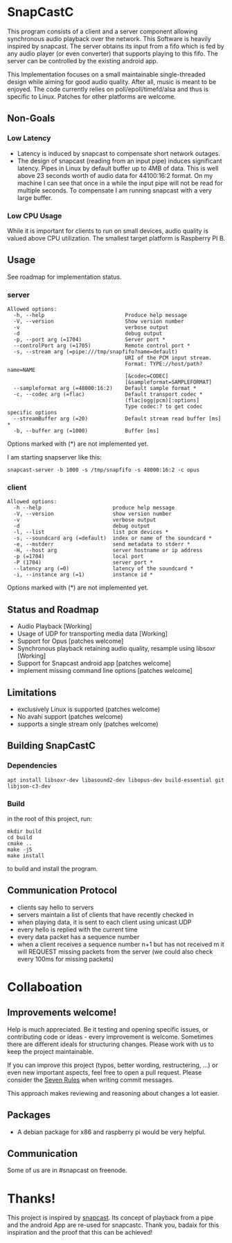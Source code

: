 # SnapCastC

This program consists of a client and a server component allowing synchronous
audio playback over the network. This Software is heavily inspired by snapcast.
The server obtains its input from a fifo which is fed by any audio player (or
even converter) that supports playing to this fifo.
The server can be controlled by the existing android app.

This Implementation focuses on a small maintainable single-threaded design 
while aiming for good audio quality. After all, music is meant to be enjoyed.
The code currently relies on poll/epoll/timefd/alsa and thus is specific to 
Linux. Patches for other platforms are welcome.

## Non-Goals

### Low Latency

* Latency is induced by snapcast to compensate short network outages. 
* The design of snapcast (reading from an input pipe) induces significant 
  latency. Pipes in Linux by default buffer up to 4MB of data. This is well 
  above 23 seconds worth of audio data for 44100:16:2 format. On my machine I can 
  see that once in a while the input pipe will not be read for multiple seconds. 
  To compensate I am running snapcast with a very large buffer.

### Low CPU Usage

While it is important for clients to run on small devices, audio quality is 
valued above CPU utilization. The smallest target platform is Raspberry PI B.

## Usage
See roadmap for implementation status.

### server
```
Allowed options:
  -h, --help                          Produce help message
  -V, --version                       Show version number
  -v                                  verbose output
  -d                                  debug output
  -p, --port arg (=1704)              Server port *
  --controlPort arg (=1705)           Remote control port *
  -s, --stream arg (=pipe:///tmp/snapfifo?name=default) 
                                      URI of the PCM input stream.
                                      Format: TYPE://host/path?name=NAME
                                      [&codec=CODEC]
                                      [&sampleformat=SAMPLEFORMAT]
  --sampleformat arg (=48000:16:2)    Default sample format *
  -c, --codec arg (=flac)             Default transport codec *
                                      (flac|ogg|pcm)[:options]
                                      Type codec:? to get codec specific options
  --streamBuffer arg (=20)            Default stream read buffer [ms] *
  -b, --buffer arg (=1000)            Buffer [ms]
```
Options marked with (*) are not implemented yet.

I am starting snapserver like this:
```
snapcast-server -b 1000 -s /tmp/snapfifo -s 48000:16:2 -c opus
```


### client
```
Allowed options:
  -h --help                       produce help message
  -V, --version                   show version number
  -v                              verbose output
  -d                              debug output
  -l, --list                      list pcm devices *
  -s, --soundcard arg (=default)  index or name of the soundcard *
  -e, --mstderr                   send metadata to stderr *
  -H, --host arg                  server hostname or ip address
  -p (=1704)                      local port
  -P (1704)                       server port *
  --latency arg (=0)              latency of the soundcard *
  -i, --instance arg (=1)         instance id *
```

Options marked with (*) are not implemented yet.

## Status and Roadmap

* Audio Playback [Working]
* Usage of UDP for transporting media data [Working]
* Support for Opus [patches welcome]
* Synchronous playback retaining audio quality, resample using libsoxr  [Working]
* Support for Snapcast android app [patches welcome]
* implement missing command line options [patches welcome]


## Limitations

* exclusively Linux is supported (patches welcome)
* No avahi support (patches welcome)
* supports a single stream only (patches welcome)

## Building SnapCastC

### Dependencies

    apt install libsoxr-dev libasound2-dev libopus-dev build-essential git libjson-c3-dev
    
### Build

in the root of this project, run:
```
mkdir build
cd build
cmake ..
make -j5
make install
```
to build and install the program.

## Communication Protocol

* clients say hello to servers
* servers maintain a list of clients that have recently checked in
* when playing data, it is sent to each client using unicast UDP
* every hello is replied with the current time
* every data packet has a sequence number
* when a client receives a sequence number n+1 but has not received m it will 
  REQUEST missing packets from the server (we could also check every 100ms for 
  missing packets)


# Collaboation
## Improvements welcome!

Help is much appreciated. Be it testing and opening specific issues, or 
contributing code or ideas - every improvement is welcome. Sometimes there are 
different ideals for structuring changes. Please work with us to keep the 
project maintainable.

If you can improve this project (typos, better wording, restructering, ...)
or even new important aspects, feel free to open a pull request. Please
consider the [Seven Rules](https://chris.beams.io/posts/git-commit/) when 
writing commit messages.

This approach makes reviewing and reasoning about changes a lot easier.

## Packages

* A debian package for x86 and raspberry pi would be very helpful.

## Communication

Some of us are in #snapcast on freenode.

# Thanks!

This project is inspired by [snapcast](https://github.com/badaix/snapcast/).
Its concept of playback from a pipe and the android App are re-used for snapcastc.
Thank you, badaix for this inspiration and the proof that this can be achieved!


